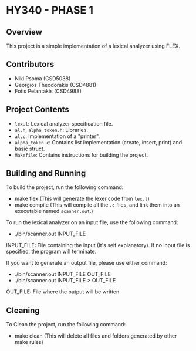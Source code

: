 # HY340 - PHASE 1

## Overview

This project is a simple implementation of a lexical analyzer using FLEX.

## Contributors

- Niki Psoma (CSD5038)
- Georgios Theodorakis (CSD4881)
- Fotis Pelantakis (CSD4988)

## Project Contents

- `lex.l`: Lexical analyzer specification file.
- `al.h`, `alpha_token.h`: Libraries.
- `al.c`: Implementation of a "printer".
- `alpha_token.c`: Contains list implementation (create, insert, print) and basic struct.
- `Makefile`: Contains instructions for building the project.

## Building and Running

To build the project, run the following command:
- make flex (This will generate the lexer code from `lex.l`)
- make compile (This will compile all the `.c` files, and link them into an executable named `scanner.out`.)

To run the lexical analyzer on an input file, use the following command:
- ./bin/scanner.out INPUT_FILE

INPUT_FILE: File containing the input (It's self explanatory). If no input file is specified, the program will terminate.

If you want to generate an output file, please use either command:
- ./bin/scanner.out INPUT_FILE OUT_FILE
- ./bin/scanner.out INPUT_FILE > OUT_FILE

OUT_FILE: File where the output will be written

## Cleaning

To Clean the project, run the following command:
- make clean (This will delete all files and folders generated by other make rules)